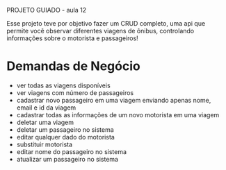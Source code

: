 PROJETO GUIADO - aula 12 

Esse projeto teve por objetivo fazer um CRUD completo, uma api que permite você observar diferentes viagens de ônibus, controlando informações sobre o motorista e passageiros!<br />

# Demandas de Negócio


- ver todas as viagens disponíveis<br />
- ver viagens com número de passageiros<br />
- cadastrar novo passageiro em uma viagem enviando apenas nome, email e id da viagem<br />
- cadastrar todas as informações de um novo motorista em uma viagem<br />
- deletar uma viagem<br />
- deletar um passageiro no sistema<br />
- editar qualquer dado do motorista<br />
- substituir motorista<br />
- editar nome do passageiro no sistema<br />
- atualizar um passageiro no sistema<br />
